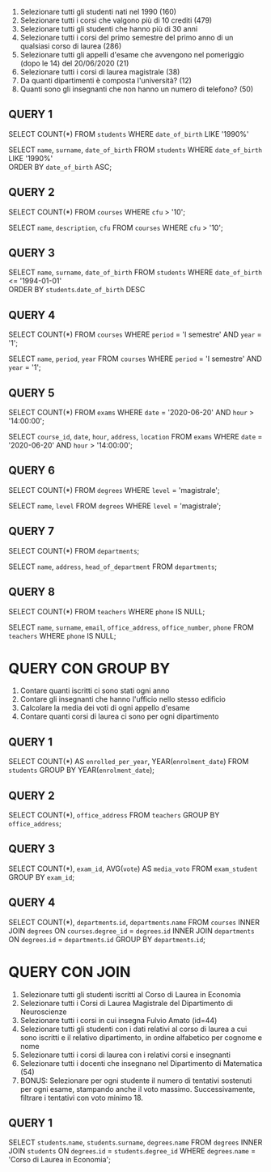 1. Selezionare tutti gli studenti nati nel 1990 (160)
2. Selezionare tutti i corsi che valgono più di 10 crediti (479)
3. Selezionare tutti gli studenti che hanno più di 30 anni
4. Selezionare tutti i corsi del primo semestre del primo anno di un qualsiasi corso di
laurea (286)
5. Selezionare tutti gli appelli d'esame che avvengono nel pomeriggio (dopo le 14) del
20/06/2020 (21)
6. Selezionare tutti i corsi di laurea magistrale (38)
7. Da quanti dipartimenti è composta l'università? (12)
8. Quanti sono gli insegnanti che non hanno un numero di telefono? (50)

##  QUERY 1

SELECT COUNT(*)
FROM `students`
WHERE `date_of_birth` LIKE '1990%' 

SELECT `name`, `surname`, `date_of_birth`
FROM `students`
WHERE `date_of_birth` LIKE '1990%'  
ORDER BY `date_of_birth` ASC;

## QUERY 2

SELECT COUNT(*)
FROM `courses`
WHERE `cfu` > '10';

SELECT `name`, `description`, `cfu`
FROM `courses`
WHERE `cfu` > '10';

## QUERY 3

SELECT `name`, `surname`, `date_of_birth`
FROM `students`
WHERE `date_of_birth` <= '1994-01-01'  
ORDER BY `students`.`date_of_birth` DESC

## QUERY 4

SELECT COUNT(*)
FROM `courses`
WHERE `period` = 'I semestre'
AND `year` = '1';

SELECT `name`, `period`, `year`
FROM `courses`
WHERE `period` = 'I semestre'
AND `year` = '1';

## QUERY 5

SELECT COUNT(*)
FROM `exams`
WHERE `date` = '2020-06-20'
AND `hour` > '14:00:00';

SELECT `course_id`, `date`, `hour`, `address`, `location`
FROM `exams`
WHERE `date` = '2020-06-20'
AND `hour` > '14:00:00';

## QUERY 6

SELECT COUNT(*)
FROM `degrees`
WHERE `level` = 'magistrale';

SELECT `name`, `level`
FROM `degrees`
WHERE `level` = 'magistrale';

## QUERY 7

SELECT COUNT(*)
FROM `departments`;

SELECT `name`, `address`, `head_of_department`
FROM `departments`;

## QUERY 8

SELECT COUNT(*)
FROM `teachers`
WHERE `phone` IS NULL;

SELECT `name`, `surname`, `email`, `office_address`, `office_number`, `phone`
FROM `teachers`
WHERE `phone` IS NULL;


# QUERY CON GROUP BY 

1. Contare quanti iscritti ci sono stati ogni anno
2. Contare gli insegnanti che hanno l'ufficio nello stesso edificio
3. Calcolare la media dei voti di ogni appello d'esame
4. Contare quanti corsi di laurea ci sono per ogni dipartimento

## QUERY 1

SELECT COUNT(*) AS `enrolled_per_year`, YEAR(`enrolment_date`)
FROM `students`
GROUP BY YEAR(`enrolment_date`);

## QUERY 2

SELECT COUNT(*), `office_address`
FROM `teachers`
GROUP BY `office_address`;

## QUERY 3

SELECT COUNT(*), `exam_id`, AVG(`vote`) AS `media_voto`
FROM `exam_student`
GROUP BY `exam_id`;


## QUERY 4

SELECT COUNT(*), `departments`.`id`, `departments`.`name`
FROM `courses` 
INNER JOIN `degrees`
ON `courses`.`degree_id` = `degrees`.`id`
INNER JOIN `departments`
ON `degrees`.`id` = `departments`.`id`
GROUP BY `departments`.`id`;


# QUERY CON JOIN

1. Selezionare tutti gli studenti iscritti al Corso di Laurea in Economia
2. Selezionare tutti i Corsi di Laurea Magistrale del Dipartimento di
Neuroscienze
3. Selezionare tutti i corsi in cui insegna Fulvio Amato (id=44)
4. Selezionare tutti gli studenti con i dati relativi al corso di laurea a cui
sono iscritti e il relativo dipartimento, in ordine alfabetico per cognome e
nome
5. Selezionare tutti i corsi di laurea con i relativi corsi e insegnanti
6. Selezionare tutti i docenti che insegnano nel Dipartimento di
Matematica (54)
7. BONUS: Selezionare per ogni studente il numero di tentativi sostenuti
per ogni esame, stampando anche il voto massimo. Successivamente,
filtrare i tentativi con voto minimo 18.


## QUERY 1

SELECT `students`.`name`, `students`.`surname`, `degrees`.`name` 
FROM `degrees`
INNER JOIN `students`
ON `degrees`.`id` = `students`.`degree_id`
WHERE `degrees`.`name` = 'Corso di Laurea in Economia';



